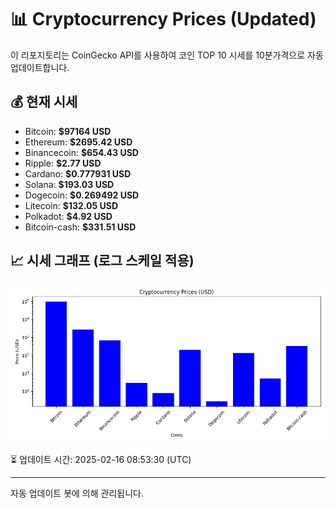 
# 📊 Cryptocurrency Prices (Updated)

이 리포지토리는 CoinGecko API를 사용하여 코인 TOP 10 시세를 10분가격으로 자동 업데이트합니다.

## 💰 현재 시세
- Bitcoin: **$97164 USD**
- Ethereum: **$2695.42 USD**
- Binancecoin: **$654.43 USD**
- Ripple: **$2.77 USD**
- Cardano: **$0.777931 USD**
- Solana: **$193.03 USD**
- Dogecoin: **$0.269492 USD**
- Litecoin: **$132.05 USD**
- Polkadot: **$4.92 USD**
- Bitcoin-cash: **$331.51 USD**

## 📈 시세 그래프 (로그 스케일 적용)
![Crypto Prices](crypto_prices.png)

⏳ 업데이트 시간: 2025-02-16 08:53:30 (UTC)

---
자동 업데이트 봇에 의해 관리됩니다.
